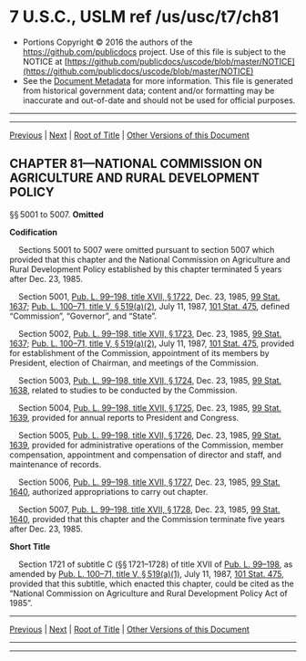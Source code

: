---
---

# 7 U.S.C., USLM ref /us/usc/t7/ch81

* Portions Copyright © 2016 the authors of the https://github.com/publicdocs project.
  Use of this file is subject to the NOTICE at [https://github.com/publicdocs/uscode/blob/master/NOTICE](https://github.com/publicdocs/uscode/blob/master/NOTICE)
* See the [Document Metadata](././../../../..//README.md) for more information.
  This file is generated from historical government data; content and/or formatting may be inaccurate and out-of-date and should not be used for official purposes.

----------
----------

[Previous](./../../../..//us/usc/t7/ch80/m__us_usc_t7_s4916.md) | [Next](./../../../..//us/usc/t7/ch82/m__us_usc_t7_ch82.md) | [Root of Title](./../../../../) | [Other Versions of this Document](https://publicdocs.github.io/go/links?ns=uslm&ref=%2Fus%2Fusc%2Ft7%2Fch81)

## CHAPTER 81—NATIONAL COMMISSION ON AGRICULTURE AND RURAL DEVELOPMENT POLICY

§§ 5001 to 5007. __Omitted__ 

 __Codification__ 

    Sections 5001 to 5007 were omitted pursuant to section 5007 which provided that this chapter and the National Commission on Agriculture and Rural Development Policy established by this chapter terminated 5 years after Dec. 23, 1985.

    Section 5001, [Pub. L. 99–198, title XVII, § 1722][/us/pl/99/198/s1722], Dec. 23, 1985, [99 Stat. 1637][/us/stat/99/1637]; [Pub. L. 100–71, title V, § 519(a)(2)][/us/pl/100/71/s519/a/2], July 11, 1987, [101 Stat. 475][/us/stat/101/475], defined “Commission”, “Governor”, and “State”.

    Section 5002, [Pub. L. 99–198, title XVII, § 1723][/us/pl/99/198/s1723], Dec. 23, 1985, [99 Stat. 1637][/us/stat/99/1637]; [Pub. L. 100–71, title V, § 519(a)(2)][/us/pl/100/71/s519/a/2], July 11, 1987, [101 Stat. 475][/us/stat/101/475], provided for establishment of the Commission, appointment of its members by President, election of Chairman, and meetings of the Commission.

    Section 5003, [Pub. L. 99–198, title XVII, § 1724][/us/pl/99/198/s1724], Dec. 23, 1985, [99 Stat. 1638][/us/stat/99/1638], related to studies to be conducted by the Commission.

    Section 5004, [Pub. L. 99–198, title XVII, § 1725][/us/pl/99/198/s1725], Dec. 23, 1985, [99 Stat. 1639][/us/stat/99/1639], provided for annual reports to President and Congress.

    Section 5005, [Pub. L. 99–198, title XVII, § 1726][/us/pl/99/198/s1726], Dec. 23, 1985, [99 Stat. 1639][/us/stat/99/1639], provided for administrative operations of the Commission, member compensation, appointment and compensation of director and staff, and maintenance of records.

    Section 5006, [Pub. L. 99–198, title XVII, § 1727][/us/pl/99/198/s1727], Dec. 23, 1985, [99 Stat. 1640][/us/stat/99/1640], authorized appropriations to carry out chapter.

    Section 5007, [Pub. L. 99–198, title XVII, § 1728][/us/pl/99/198/s1728], Dec. 23, 1985, [99 Stat. 1640][/us/stat/99/1640], provided that this chapter and the Commission terminate five years after Dec. 23, 1985.

 __Short Title__ 

    Section 1721 of subtitle C (§§ 1721–1728) of title XVII of [Pub. L. 99–198][/us/pl/99/198], as amended by [Pub. L. 100–71, title V, § 519(a)(1)][/us/pl/100/71/s519/a/1], July 11, 1987, [101 Stat. 475][/us/stat/101/475], provided that this subtitle, which enacted this chapter, could be cited as the “National Commission on Agriculture and Rural Development Policy Act of 1985”.

----------

[Previous](./../../../..//us/usc/t7/ch80/m__us_usc_t7_s4916.md) | [Next](./../../../..//us/usc/t7/ch82/m__us_usc_t7_ch82.md) | [Root of Title](./../../../../) | [Other Versions of this Document](https://publicdocs.github.io/go/links?ns=uslm&ref=%2Fus%2Fusc%2Ft7%2Fch81)

----------
----------

[/us/pl/99/198/s1722]: https://publicdocs.github.io/go/links?ns=uslm&ref=%2Fus%2Fpl%2F99%2F198%2Fs1722
[/us/stat/99/1637]: https://publicdocs.github.io/go/links?ns=uslm&ref=%2Fus%2Fstat%2F99%2F1637
[/us/pl/100/71/s519/a/2]: https://publicdocs.github.io/go/links?ns=uslm&ref=%2Fus%2Fpl%2F100%2F71%2Fs519%2Fa%2F2
[/us/stat/101/475]: https://publicdocs.github.io/go/links?ns=uslm&ref=%2Fus%2Fstat%2F101%2F475
[/us/pl/99/198/s1723]: https://publicdocs.github.io/go/links?ns=uslm&ref=%2Fus%2Fpl%2F99%2F198%2Fs1723
[/us/stat/99/1637]: https://publicdocs.github.io/go/links?ns=uslm&ref=%2Fus%2Fstat%2F99%2F1637
[/us/pl/100/71/s519/a/2]: https://publicdocs.github.io/go/links?ns=uslm&ref=%2Fus%2Fpl%2F100%2F71%2Fs519%2Fa%2F2
[/us/stat/101/475]: https://publicdocs.github.io/go/links?ns=uslm&ref=%2Fus%2Fstat%2F101%2F475
[/us/pl/99/198/s1724]: https://publicdocs.github.io/go/links?ns=uslm&ref=%2Fus%2Fpl%2F99%2F198%2Fs1724
[/us/stat/99/1638]: https://publicdocs.github.io/go/links?ns=uslm&ref=%2Fus%2Fstat%2F99%2F1638
[/us/pl/99/198/s1725]: https://publicdocs.github.io/go/links?ns=uslm&ref=%2Fus%2Fpl%2F99%2F198%2Fs1725
[/us/stat/99/1639]: https://publicdocs.github.io/go/links?ns=uslm&ref=%2Fus%2Fstat%2F99%2F1639
[/us/pl/99/198/s1726]: https://publicdocs.github.io/go/links?ns=uslm&ref=%2Fus%2Fpl%2F99%2F198%2Fs1726
[/us/stat/99/1639]: https://publicdocs.github.io/go/links?ns=uslm&ref=%2Fus%2Fstat%2F99%2F1639
[/us/pl/99/198/s1727]: https://publicdocs.github.io/go/links?ns=uslm&ref=%2Fus%2Fpl%2F99%2F198%2Fs1727
[/us/stat/99/1640]: https://publicdocs.github.io/go/links?ns=uslm&ref=%2Fus%2Fstat%2F99%2F1640
[/us/pl/99/198/s1728]: https://publicdocs.github.io/go/links?ns=uslm&ref=%2Fus%2Fpl%2F99%2F198%2Fs1728
[/us/stat/99/1640]: https://publicdocs.github.io/go/links?ns=uslm&ref=%2Fus%2Fstat%2F99%2F1640
[/us/pl/99/198]: https://publicdocs.github.io/go/links?ns=uslm&ref=%2Fus%2Fpl%2F99%2F198
[/us/pl/100/71/s519/a/1]: https://publicdocs.github.io/go/links?ns=uslm&ref=%2Fus%2Fpl%2F100%2F71%2Fs519%2Fa%2F1
[/us/stat/101/475]: https://publicdocs.github.io/go/links?ns=uslm&ref=%2Fus%2Fstat%2F101%2F475


